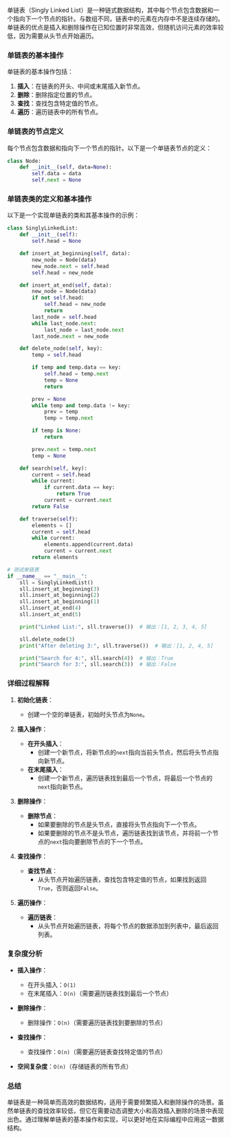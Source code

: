 单链表（Singly Linked List）是一种链式数据结构，其中每个节点包含数据和一个指向下一个节点的指针。与数组不同，链表中的元素在内存中不是连续存储的。单链表的优点是插入和删除操作在已知位置时非常高效，但随机访问元素的效率较低，因为需要从头节点开始遍历。

### 单链表的基本操作

单链表的基本操作包括：
1. **插入**：在链表的开头、中间或末尾插入新节点。
2. **删除**：删除指定位置的节点。
3. **查找**：查找包含特定值的节点。
4. **遍历**：遍历链表中的所有节点。

### 单链表的节点定义

每个节点包含数据和指向下一个节点的指针。以下是一个单链表节点的定义：

```python
class Node:
    def __init__(self, data=None):
        self.data = data
        self.next = None
```

### 单链表类的定义和基本操作

以下是一个实现单链表的类和其基本操作的示例：

```python
class SinglyLinkedList:
    def __init__(self):
        self.head = None

    def insert_at_beginning(self, data):
        new_node = Node(data)
        new_node.next = self.head
        self.head = new_node

    def insert_at_end(self, data):
        new_node = Node(data)
        if not self.head:
            self.head = new_node
            return
        last_node = self.head
        while last_node.next:
            last_node = last_node.next
        last_node.next = new_node

    def delete_node(self, key):
        temp = self.head

        if temp and temp.data == key:
            self.head = temp.next
            temp = None
            return

        prev = None
        while temp and temp.data != key:
            prev = temp
            temp = temp.next

        if temp is None:
            return

        prev.next = temp.next
        temp = None

    def search(self, key):
        current = self.head
        while current:
            if current.data == key:
                return True
            current = current.next
        return False

    def traverse(self):
        elements = []
        current = self.head
        while current:
            elements.append(current.data)
            current = current.next
        return elements

# 测试单链表
if __name__ == "__main__":
    sll = SinglyLinkedList()
    sll.insert_at_beginning(3)
    sll.insert_at_beginning(2)
    sll.insert_at_beginning(1)
    sll.insert_at_end(4)
    sll.insert_at_end(5)

    print("Linked List:", sll.traverse())  # 输出：[1, 2, 3, 4, 5]

    sll.delete_node(3)
    print("After deleting 3:", sll.traverse())  # 输出：[1, 2, 4, 5]

    print("Search for 4:", sll.search(4))  # 输出：True
    print("Search for 3:", sll.search(3))  # 输出：False
```

### 详细过程解释

1. **初始化链表**：
   - 创建一个空的单链表，初始时头节点为`None`。

2. **插入操作**：
   - **在开头插入**：
     - 创建一个新节点，将新节点的`next`指向当前头节点，然后将头节点指向新节点。
   - **在末尾插入**：
     - 创建一个新节点，遍历链表找到最后一个节点，将最后一个节点的`next`指向新节点。

3. **删除操作**：
   - **删除节点**：
     - 如果要删除的节点是头节点，直接将头节点指向下一个节点。
     - 如果要删除的节点不是头节点，遍历链表找到该节点，并将前一个节点的`next`指向要删除节点的下一个节点。

4. **查找操作**：
   - **查找节点**：
     - 从头节点开始遍历链表，查找包含特定值的节点，如果找到返回`True`，否则返回`False`。

5. **遍历操作**：
   - **遍历链表**：
     - 从头节点开始遍历链表，将每个节点的数据添加到列表中，最后返回列表。

### 复杂度分析

- **插入操作**：
  - 在开头插入：`O(1)`
  - 在末尾插入：`O(n)`（需要遍历链表找到最后一个节点）

- **删除操作**：
  - 删除操作：`O(n)`（需要遍历链表找到要删除的节点）

- **查找操作**：
  - 查找操作：`O(n)`（需要遍历链表查找特定值的节点）

- **空间复杂度**：`O(n)`（存储链表的所有节点）

### 总结

单链表是一种简单而高效的数据结构，适用于需要频繁插入和删除操作的场景。虽然单链表的查找效率较低，但它在需要动态调整大小和高效插入删除的场景中表现出色。通过理解单链表的基本操作和实现，可以更好地在实际编程中应用这一数据结构。
